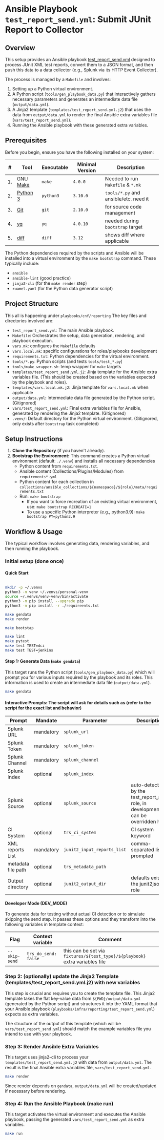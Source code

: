 # Ansible Playbook `test_report_send.yml`: Submit JUnit Report to Collector

## Overview

This setup provides an Ansible playbook [test_report_send.yml](playbooks/cnf/reporting/test_report_send.yml`)
designed to process JUnit XML test reports, convert them to a JSON format,
and then push this data to a data collector (e.g., Splunk via its HTTP Event Collector).

The process is managed by a `Makefile` and involves:

1. Setting up a Python virtual environment.
2. A Python script (`tools/gen_playbook_data.py`) that interactively gathers necessary parameters
   and generates an intermediate data file (`output/data.yml`).
3. A Jinja2 template (`templates/test_report_send.yml.j2`) that uses the data from `output/data.yml` to render
   the final Ansible extra variables file (`vars/test_report_send.yml`).
4. Running the Ansible playbook with these generated extra variables.

## Prerequisites

Before you begin, ensure you have the following installed on your system:

| #  | Tool | Executable | Minimal Version | Description |
| -- | ---- | ---- | ---- | ---- |
| 1. | [GNU Make](https://www.gnu.org/software/make/) | `make` | `4.0.0` | Needed to run `Makefile` & `*.mk` |
| 2. | [Python 3](https://docs.python.org/3/) | `python3` | `3.10.0` | `tools/*.py` and ansible/etc. need it |
| 3. | [Git](https://git-scm.com/doc) | `git` | `2.10.0` | for source code management |
| 4. | [yq](https://mikefarah.gitbook.io/yq) | `yq` | `4.0.10` |  needed during `bootstrap` target |
| 5. | [diff](https://www.gnu.org/software/diffutils/) | `diff` | `3.12` | shows diff where applicable |

The Python dependencies required by the scripts and Ansible will be installed into a virtual environment by
the `make bootstrap` command. These typically include:

* `ansible`
* `ansible-lint` (good practice)
* `jinja2-cli` (for the `make render` step)
* `ruamel.yaml` (for the Python data generator script)

## Project Structure

This all is happening under `playbooks/cnf/reporting`
The key files and directories involved are:

* `test_report_send.yml`: The main Ansible playbook.
* `Makefile`: Orchestrates the setup, data generation, rendering, and playbook execution.
* `vars.mk`: configures the `Makefile` defaults
* `vars.local.mk`: specific configurations for roles/playbooks development
* `requirements.txt`: Python dependencies for the virtual environment.
* `tools/*.py`: Python scripts (and tests `tools/test_*.py`)
* `tools/make_wrapper.sh`: temp wrapper for `make` targets
* `templates/test_report_send.yml.j2`: Jinja template for the Ansible extra variables file.
  (This should be created based on the variables expected by the playbook and roles).
* `templates/vars.local.mk.j2`: Jinja template for `vars.local.mk` when applicable
* `output/data.yml`: Intermediate data file generated by the Python script. (Gitignored)
* `vars/test_report_send.yml`: Final extra variables file for Ansible, generated by rendering the Jinja2 template.
  (Gitignored)
* `.venv/`: Default directory for the Python virtual environment. (Gitignored, only exists after `bootstrap` task completed)

## Setup Instructions

1. **Clone the Repository** (if you haven't already).
2. **Bootstrap the Environment:**
    This command creates a Python virtual environment (default: `./.venv`) and installs all necessary dependencies
    * Python content from `requirements.txt`.
    * Ansible content (Collections/Plugins/Modules) from `requirements*.yml`
    * Python content for each collection in `collections/ansible_collections/${namespace}/${role}/meta/requirements.txt`
    * Run: `make bootstrap`
      * If you want to force recreation of an existing virtual environment, use: `make bootstrap RECREATE=1`
      * To use a specific Python interpreter (e.g., python3.9): `make bootstrap PY=python3.9`

## Workflow & Usage

The typical workflow involves generating data, rendering variables, and then running the playbook.

### Initial setup (done once)

#### Quick Start

```bash

mkdir -p ~/.venvs
python3 -m venv ~/.venvs/personal-venv
source ~/.venvs/venv-venv/bin/activate
python3 -m pip install --upgrade pip
python3 -m pip install -r ./requireents.txt

make gendata
make render

make bootstap

make lint
make pytest
make test TEST=dci
make test TEST=jenkins

```

#### **Step 1: Generate Data (`make gendata`)**

This target runs the Python script (`tools/gen_playbook_data.py`) which will prompt you for various inputs required
by the playbook and its roles. This information is used to create an intermediate data file (`output/data.yml`).

```bash
make gendata
```

#### Interactive Prompts: The script will ask for details such as (refer to the script for the exact list and behavior)

| Prompt              | Mandate   | Parameter                   | Description |
| ------------------- | --------- | --------------------------- | ----------- |
| Splunk URL          | mandatory |`splunk_url`                 | |
| Splunk Token        | mandatory |`splunk_token`               | |
| Splunk Channel      | mandatory |`splunk_channel`             | |
| Splunk Index        | optional  | `splunk_index`              | |
| Splunk Source       | optional  | `splunk_source`             | auto-detected by the test_report_send role, in development can be overridden here |
| CI System           | optional  | `trs_ci_system`             | CI system keyword |
| XML reports List    | mandatory | `junit2_input_reports_list` | comma-separated list, if prompted |
| metadata file path  | optional  | `trs_metadata_path`         | |
| Output directory    | optional  | `junit2_output_dir`         | defaults exist in the junit2json role |

#### Developer Mode (DEV_MODE)

To generate data for testing without actual CI detection or to simulate skipping the send step.
It passes these options and they transform into the following variables in template context:

| Flag | Context variable | Comment |
| ---- | ---------------- | ------- |
| `--skip-send` | `trs_do_send: false` | this can be set via `fixtures/${test_type}/${playbook}` extra variables file |

### Step 2: (optionally) update the Jinja2 Template (templates/test_report_send.yml.j2) with new variables

This step is crucial and requires you to create the template file.
This Jinja2 template takes the flat key-value data from `${PWD}/output/data.yml` (generated by the Python script) and
structures it into the YAML format that your Ansible playbook (`playbooks/infra/reporting/test_report_send.yml`)
expects as extra variables.

The structure of the output of this template (which will be `vars/test_report_send.yml`) should match the example
variables file you intend to use with your playbook.

### Step 3: Render Ansible Extra Variables

This target uses jinja2-cli to process your `templates/test_report_send.yml.j2` with data from `output/data.yml`.
The result is the final Ansible extra variables file, `vars/test_report_send.yml`.

```bash
make render
```

Since render depends on `gendata`, `output/data.yml` will be created/updated if necessary before rendering.

### Step 4: Run the Ansible Playbook (make run)

This target activates the virtual environment and executes the Ansible playbook, passing the generated
`vars/test_report_send.yml` as extra variables.

```bash
make run
```
